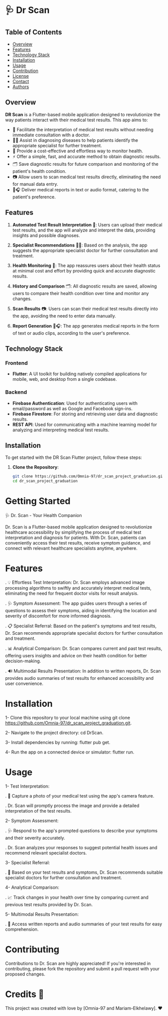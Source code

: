 # 🩺 Dr Scan 

## Table of Contents
- [Overview](#overview)
- [Features](#features)
- [Technology Stack](#technology-stack)
- [Installation](#installation)
- [Usage](#usage)
- [Contribution](#contribution)
- [License](#license)
- [Contact](#contact)
- [Authors](#authors)

## Overview

**DR Scan** is a Flutter-based mobile application designed to revolutionize the way patients interact with their medical test results. This app aims to:

- 🧪 Facilitate the interpretation of medical test results without needing immediate consultation with a doctor.
- 👩‍⚕️ Assist in diagnosing diseases to help patients identify the appropriate specialist for further treatment.
- 💸 Provide a cost-effective and effortless way to monitor health.
- ⚡ Offer a simple, fast, and accurate method to obtain diagnostic results.
- 🗂 Save diagnostic results for future comparison and monitoring of the patient's health condition.
- 📷 Allow users to scan medical test results directly, eliminating the need for manual data entry.
- 📄🎧 Deliver medical reports in text or audio format, catering to the patient's preference.

## Features

1. **Automated Test Result Interpretation** 🧪: Users can upload their medical test results, and the app will analyze and interpret the data, providing insights and possible diagnoses.

2. **Specialist Recommendations** 👩‍⚕️: Based on the analysis, the app suggests the appropriate specialist doctor for further consultation and treatment.

3. **Health Monitoring** 💸: The app reassures users about their health status at minimal cost and effort by providing quick and accurate diagnostic results.

4. **History and Comparison** 🗂: All diagnostic results are saved, allowing users to compare their health condition over time and monitor any changes.

5. **Scan Results** 📷: Users can scan their medical test results directly into the app, avoiding the need to enter data manually.

6. **Report Generation** 📄🎧: The app generates medical reports in the form of text or audio clips, according to the user's preference.

## Technology Stack

### Frontend
- **Flutter**: A UI toolkit for building natively compiled applications for mobile, web, and desktop from a single codebase.

### Backend
- **Firebase Authentication**: Used for authenticating users with email/password as well as Google and Facebook sign-ins.
- **Firebase Firestore**: For storing and retrieving user data and diagnostic results.
- **REST API**: Used for communicating with a machine learning model for analyzing and interpreting medical test results.

## Installation

To get started with the DR Scan Flutter project, follow these steps:

1. **Clone the Repository**:
   ```bash
   git clone https://github.com/Omnia-97/dr_scan_project_graduation.git
   cd dr_scan_project_graduation


# Getting Started

🩺 Dr. Scan - Your Health Companion

Dr. Scan is a Flutter-based mobile application designed to revolutionize healthcare accessibility by simplifying the process of medical test interpretation and diagnosis for patients. With Dr. Scan, patients can conveniently access their test results, receive symptom guidance, and connect with relevant healthcare specialists anytime, anywhere.

# Features

. 💡 Effortless Test Interpretation: Dr. Scan employs advanced image processing algorithms to swiftly and accurately interpret medical tests, eliminating the need for frequent doctor visits for result analysis.

. 🩺 Symptom Assessment: The app guides users through a series of questions to assess their symptoms, aiding in identifying the location and severity of discomfort for more informed diagnosis.

. 📋 Specialist Referral: Based on the patient's symptoms and test results, Dr. Scan recommends appropriate specialist doctors for further consultation and treatment.

. 📊 Analytical Comparison: Dr. Scan compares current and past test results, offering users insights and advice on their health condition for better decision-making.

. 🔊 Multimodal Results Presentation: In addition to written reports, Dr. Scan provides audio summaries of test results for enhanced accessibility and user convenience.


# Installation

1- Clone this repository to your local machine using git clone https://github.com/Omnia-97/dr_scan_project_graduation.git.

2- Navigate to the project directory: cd DrScan.

3- Install dependencies by running: flutter pub get.

4- Run the app on a connected device or simulator: flutter run.


# Usage

1- Test Interpretation:

. 📸 Capture a photo of your medical test using the app's camera feature.

. Dr. Scan will promptly process the image and provide a detailed interpretation of the test results.

2- Symptom Assessment:

. 🩺 Respond to the app's prompted questions to describe your symptoms and their severity accurately.

. Dr. Scan analyzes your responses to suggest potential health issues and recommend relevant specialist doctors.

3- Specialist Referral:

. 🏥 Based on your test results and symptoms, Dr. Scan recommends suitable specialist doctors for further consultation and treatment.

4- Analytical Comparison:

. 📈 Track changes in your health over time by comparing current and previous test results provided by Dr. Scan.

5- Multimodal Results Presentation:

. 📝 Access written reports and audio summaries of your test results for easy comprehension.


# Contributing

Contributions to Dr. Scan are highly appreciated! If you're interested in contributing, please fork the repository and submit a pull request with your proposed changes.


# Credits 🙌

This project was created with love by [Omnia-97 and Mariam-Elkhelawy]. ❤️

